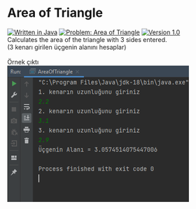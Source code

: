 # Area of Triangle
[![Written in Java](https://img.shields.io/badge/language-java-green)](#)
[![Problem: Area of Triangle](https://img.shields.io/badge/problem-Area%20of%20Triangle-important)](#)
[![Version 1.0](https://img.shields.io/badge/version-1.0-informational)](#)\
Calculates the area of the triangle with 3 sides entered.\
(3 kenarı girilen üçgenin alanını hesaplar)\
\
Örnek çıktı\
![Area of Triangle](/assets/images/areaoftriangle.png)
